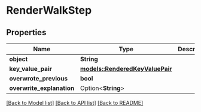 # RenderWalkStep

## Properties

Name | Type | Description | Notes
------------ | ------------- | ------------- | -------------
**object** | **String** |  | 
**key_value_pair** | [**models::RenderedKeyValuePair**](RenderedKeyValuePair.md) |  | 
**overwrote_previous** | **bool** |  | 
**overwrite_explanation** | Option<**String**> |  | [optional]

[[Back to Model list]](../README.md#documentation-for-models) [[Back to API list]](../README.md#documentation-for-api-endpoints) [[Back to README]](../README.md)


